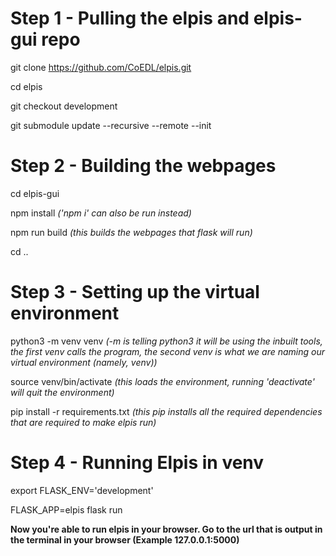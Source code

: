 # Step 1 - Pulling the elpis and elpis-gui repo

git clone https://github.com/CoEDL/elpis.git

cd elpis

git checkout development

git submodule update --recursive --remote --init 

# Step 2 - Building the webpages

cd elpis-gui

npm install _('npm i' can also be run instead)_ 

npm run build _(this builds the webpages that flask will run)_

cd ..

# Step 3 - Setting up the virtual environment

python3 -m venv venv _(-m is telling python3 it will be using the inbuilt tools, the first venv calls the program, the second venv is what we are naming our virtual environment (namely, venv))_

source venv/bin/activate _(this loads the environment, running 'deactivate' will quit the environment)_ 

pip install -r requirements.txt _(this pip installs all the required dependencies that are required to make elpis run)_

# Step 4 - Running Elpis in venv

export FLASK_ENV='development'

FLASK_APP=elpis flask run

**Now you're able to run elpis in your browser. Go to the url that is output in the terminal in your browser (Example 127.0.0.1:5000)**